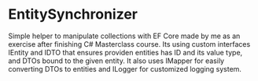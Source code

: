 # EntitySynchronizer
Simple helper to manipulate collections with EF Core made by me as an exercise after finishing C# Masterclass course.
Its using custom interfaces IEntity and IDTO that ensures providen entities has ID and its value type, and DTOs bound to the given entity.
It also uses IMapper for easily converting DTOs to entities and ILogger for customized logging system.
